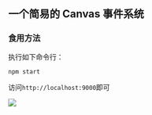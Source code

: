 ## 一个简易的 Canvas 事件系统

### 食用方法

执行如下命令行：

```
npm start
```

访问`http://localhost:9000`即可

![](https://p9-juejin.byteimg.com/tos-cn-i-k3u1fbpfcp/a54e80ebb2184f0fa5fddbde16b60bd3~tplv-k3u1fbpfcp-watermark.image)
